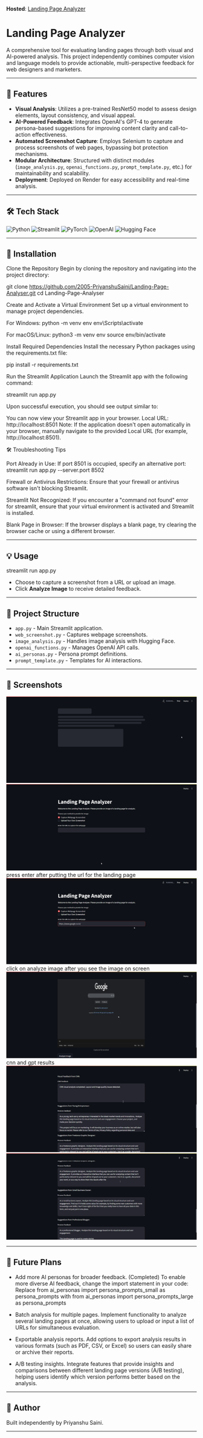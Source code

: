 **Hosted**: [Landing Page Analyzer](https://lpa-intro.vercel.app/)

# Landing Page Analyzer

A comprehensive tool for evaluating landing pages through both visual and AI-powered analysis. This project independently combines computer vision and language models to provide actionable, multi-perspective feedback for web designers and marketers.

---

## 🚀 Features

- **Visual Analysis**: Utilizes a pre-trained ResNet50 model to assess design elements, layout consistency, and visual appeal.
- **AI-Powered Feedback**: Integrates OpenAI's GPT-4 to generate persona-based suggestions for improving content clarity and call-to-action effectiveness.
- **Automated Screenshot Capture**: Employs Selenium to capture and process screenshots of web pages, bypassing bot protection mechanisms.
- **Modular Architecture**: Structured with distinct modules (`image_analysis.py`, `openai_functions.py`, `prompt_template.py`, etc.) for maintainability and scalability.
- **Deployment**: Deployed on Render for easy accessibility and real-time analysis.

---

## 🛠️ Tech Stack

<div>
  <img src="https://cdn.jsdelivr.net/gh/devicons/devicon/icons/python/python-original.svg" height="40" alt="Python"/>
  <img src="https://cdn.jsdelivr.net/gh/devicons/devicon/icons/streamlit/streamlit-original.svg" height="40" alt="Streamlit"/>
  <img src="https://cdn.jsdelivr.net/gh/devicons/devicon/icons/pytorch/pytorch-original.svg" height="40" alt="PyTorch"/>
  <img src="https://upload.wikimedia.org/wikipedia/commons/4/4e/OpenAI_Logo.svg" height="40" alt="OpenAI"/>
  <img src="https://upload.wikimedia.org/wikipedia/commons/6/69/Hf-logo-with-title.svg" height="40" alt="Hugging Face"/>
</div>

---

## 📝 Installation

Clone the Repository
Begin by cloning the repository and navigating into the project directory:

git clone https://github.com/2005-PriyanshuSaini/Landing-Page-Analyser.git
cd Landing-Page-Analyser

Create and Activate a Virtual Environment
Set up a virtual environment to manage project dependencies.

For Windows:
python -m venv env
env\Scripts\activate

For macOS/Linux:
python3 -m venv env
source env/bin/activate

Install Required Dependencies
Install the necessary Python packages using the requirements.txt file:

pip install -r requirements.txt

Run the Streamlit Application
Launch the Streamlit app with the following command:

streamlit run app.py

Upon successful execution, you should see output similar to:

You can now view your Streamlit app in your browser.
Local URL: http://localhost:8501
Note: If the application doesn't open automatically in your browser, manually navigate to the provided Local URL (for example, http://localhost:8501).

🛠 Troubleshooting Tips

Port Already in Use: If port 8501 is occupied, specify an alternative port:
streamlit run app.py --server.port 8502

Firewall or Antivirus Restrictions: Ensure that your firewall or antivirus software isn't blocking Streamlit.

Streamlit Not Recognized: If you encounter a "command not found" error for streamlit, ensure that your virtual environment is activated and Streamlit is installed.

Blank Page in Browser: If the browser displays a blank page, try clearing the browser cache or using a different browser.

---

## 💡 Usage

streamlit run app.py

- Choose to capture a screenshot from a URL or upload an image.
- Click **Analyze Image** to receive detailed feedback.

---

## 📂 Project Structure

- `app.py` - Main Streamlit application.
- `web_screenshot.py` - Captures webpage screenshots.
- `image_analysis.py` - Handles image analysis with Hugging Face.
- `openai_functions.py` - Manages OpenAI API calls.
- `ai_personas.py` - Persona prompt definitions.
- `prompt_template.py` - Templates for AI interactions.

---

## 📸 Screenshots

![Startup image](image.png)
![Landing page](image-1.png)
press enter after putting the url for the landing page
![Sample url page](image-2.png)
click on analyze image after you see the image on screen
![Screenshot with button](image-3.png)
cnn and gpt results
![Final result-1](image-4.png)
![Final result-2](image-5.png)

---

## 🔮 Future Plans

- Add more AI personas for broader feedback. (Completed)
To enable more diverse AI feedback, change the import statement in your code:
Replace
from ai_personas import persona_prompts_small as persona_prompts
with
from ai_personas import persona_prompts_large as persona_prompts

- Batch analysis for multiple pages.
Implement functionality to analyze several landing pages at once, allowing users to upload or input a list of URLs for simultaneous evaluation.

- Exportable analysis reports.
Add options to export analysis results in various formats (such as PDF, CSV, or Excel) so users can easily share or archive their reports.

- A/B testing insights.
Integrate features that provide insights and comparisons between different landing page versions (A/B testing), helping users identify which version performs better based on the analysis.

---

## 👤 Author

Built independently by Priyanshu Saini.

---

